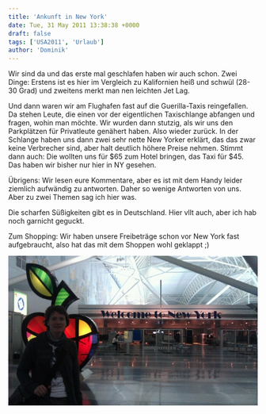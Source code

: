 ```yaml
---
title: 'Ankunft in New York'
date: Tue, 31 May 2011 13:38:38 +0000
draft: false
tags: ['USA2011', 'Urlaub']
author: 'Dominik'
---
```


Wir sind da und das erste mal geschlafen haben wir auch schon. Zwei Dinge: Erstens ist es hier im Vergleich zu Kalifornien heiß und schwül (28-30 Grad) und zweitens merkt man nen leichten Jet Lag.

Und dann waren wir am Flughafen fast auf die Guerilla-Taxis reingefallen. Da stehen Leute, die einen vor der eigentlichen Taxischlange abfangen und fragen, wohin man möchte. Wir wurden dann stutzig, als wir uns den Parkplätzen für Privatleute genähert haben. Also wieder zurück. In der Schlange haben uns dann zwei sehr nette New Yorker erklärt, das das zwar keine Verbrecher sind, aber halt deutlich höhere Preise nehmen. Stimmt dann auch: Die wollten uns für $65 zum Hotel bringen, das Taxi für $45. Das haben wir bisher nur hier in NY gesehen.

Übrigens: Wir lesen eure Kommentare, aber es ist mit dem Handy leider ziemlich aufwändig zu antworten. Daher so wenige Antworten von uns. Aber zu zwei Themen sag ich hier was.

Die scharfen Süßigkeiten gibt es in Deutschland. Hier vllt auch, aber ich hab noch garnicht geguckt.

Zum Shopping: Wir haben unsere Freibeträge schon vor New York fast aufgebraucht, also hat das mit dem Shoppen wohl geklappt ;)

![372621697](/urlaub11to15-images/11/372621697-scaled1000.jpg?w=300)